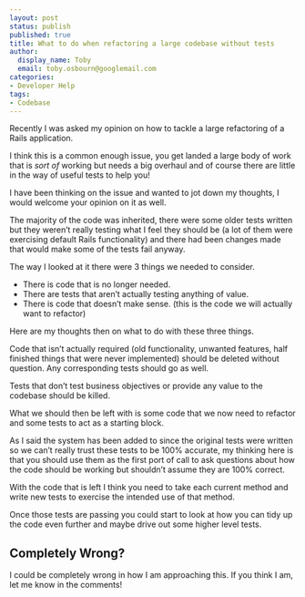 ```yaml
---
layout: post
status: publish
published: true
title: What to do when refactoring a large codebase without tests
author:
  display_name: Toby
  email: toby.osbourn@googlemail.com
categories:
- Developer Help
tags:
- Codebase
---
```


Recently I was asked my opinion on how to tackle a large refactoring of a Rails application.

I think this is a common enough issue, you get landed a large body of work that is _sort of_ working but needs a big overhaul and of course there are little in the way of useful tests to help you!

I have been thinking on the issue and wanted to jot down my thoughts, I would welcome your opinion on it as well.

The majority of the code was inherited, there were some older tests written but they weren’t really testing what I feel they should be (a lot of them were exercising default Rails functionality) and there had been changes made that would make some of the tests fail anyway.

The way I looked at it there were 3 things we needed to consider.

* There is code that is no longer needed.
* There are tests that aren’t actually testing anything of value.
* There is code that doesn’t make sense. (this is the code we will actually want to refactor)

Here are my thoughts then on what to do with these three things.

Code that isn’t actually required (old functionality, unwanted features, half finished things that were never implemented) should be deleted without question. Any corresponding tests should go as well.

Tests that don’t test business objectives or provide any value to the codebase should be killed.

What we should then be left with is some code that we now need to refactor and some tests to act as a starting block.

As I said the system has been added to since the original tests were written so we can’t really trust these tests to be 100% accurate, my thinking here is that you should use them as the first port of call to ask questions about how the code should be working but shouldn’t assume they are 100% correct.

With the code that is left I think you need to take each current method and write new tests to exercise the intended use of that method.

Once those tests are passing you could start to look at how you can tidy up the code even further and maybe drive out some higher level tests.

## Completely Wrong?

I could be completely wrong in how I am approaching this. If you think I am, let me know in the comments!